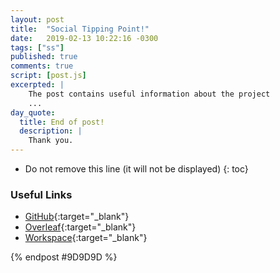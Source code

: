 ```yaml
---
layout: post
title:  "Social Tipping Point!"
date:   2019-02-13 10:22:16 -0300
tags: ["ss"]
published: true
comments: true
script: [post.js]
excerpted: |
    The post contains useful information about the project
    ...
day_quote:
  title: End of post!
  description: |
    Thank you.
---
```



* Do not remove this line (it will not be displayed)
{: toc}

<!--[Emoji Syntax](https://www.webpagefx.com/tools/emoji-cheat-sheet/){:target="_blank"}-->

### Useful Links


- [GitHub](https://github.com/sumitram/ss-tipping-social){:target="_blank"}
- [Overleaf](https://www.overleaf.com/project/5bf57986d13d857db032e777){:target="_blank"}
- [Workspace](http://localhost:9990/tree/ss-tipping-social){:target="_blank"}




{% endpost #9D9D9D %}
